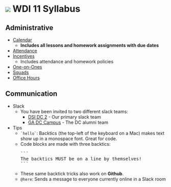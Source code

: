 
# ![](https://camo.githubusercontent.com/6ce15b81c1f06d716d753a61f5db22375fa684da/68747470733a2f2f67612d646173682e73332e616d617a6f6e6177732e636f6d2f70726f64756374696f6e2f6173736574732f6c6f676f2d39663838616536633963333837313639306533333238306663663535376633332e706e67) WDI 11 Syllabus

## Administrative

- [Calendar](generalassemb.ly_nopho7pbo44ahp3bqs7r3qv6r4@group.calendar.google.com)
  - **Includes all lessons and homework assignments with due dates**
- [Attendance](attendance.md)
- [Incentives](incentives.md)
  - Includes attendance and homework policies
- [One-on-Ones](one-on-ones.md)
- [Squads](squads.md)
- [Office Hours](office-hours.md)

## Communication

- Slack
  - You have been invited to two different slack teams:
    - [DSI DC 2](https://dsidc2.slack.com) - Our primary slack team
    - [GA DC Campus](https://gadc-campus.slack.com) - The DC alumni team
- Tips
  - <code>&grave;hello&grave;</code>: Backtics (the top-left of the keyboard on a Mac) makes text show up in a monospace font. Great for code.
  - Code blocks are made with three backtics:
    <pre>
    &grave;&grave;&grave;
    The backtics MUST be on a line by themselves!
    &grave;&grave;&grave;
    </pre>
  - These same backtick tricks also work on **Github**.
  - `@here`: Sends a message to everyone currently online in a Slack room
